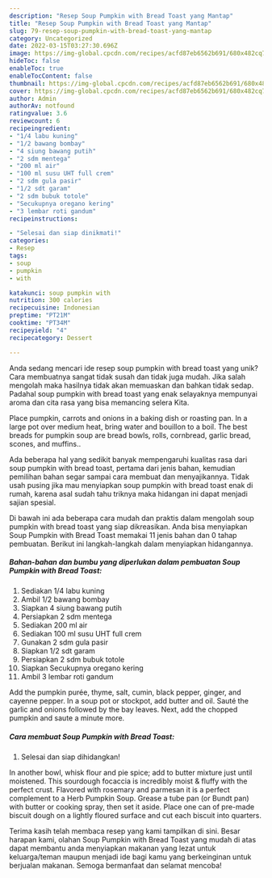 ```yaml
---
description: "Resep Soup Pumpkin with Bread Toast yang Mantap"
title: "Resep Soup Pumpkin with Bread Toast yang Mantap"
slug: 79-resep-soup-pumpkin-with-bread-toast-yang-mantap
category: Uncategorized
date: 2022-03-15T03:27:30.696Z
image: https://img-global.cpcdn.com/recipes/acfd87eb6562b691/680x482cq70/soup-pumpkin-with-bread-toast-foto-resep-utama.jpg
hideToc: false
enableToc: true
enableTocContent: false
thumbnail: https://img-global.cpcdn.com/recipes/acfd87eb6562b691/680x482cq70/soup-pumpkin-with-bread-toast-foto-resep-utama.jpg
cover: https://img-global.cpcdn.com/recipes/acfd87eb6562b691/680x482cq70/soup-pumpkin-with-bread-toast-foto-resep-utama.jpg
author: Admin
authorAv: notfound
ratingvalue: 3.6
reviewcount: 6
recipeingredient:
- "1/4 labu kuning"
- "1/2 bawang bombay"
- "4 siung bawang putih"
- "2 sdm mentega"
- "200 ml air"
- "100 ml susu UHT full crem"
- "2 sdm gula pasir"
- "1/2 sdt garam"
- "2 sdm bubuk totole"
- "Secukupnya oregano kering"
- "3 lembar roti gandum"
recipeinstructions:

- "Selesai dan siap dinikmati!"
categories:
- Resep
tags:
- soup
- pumpkin
- with

katakunci: soup pumpkin with 
nutrition: 300 calories
recipecuisine: Indonesian
preptime: "PT21M"
cooktime: "PT34M"
recipeyield: "4"
recipecategory: Dessert

---
```





Anda sedang mencari ide resep soup pumpkin with bread toast yang unik? Cara membuatnya sangat tidak susah dan tidak juga mudah. Jika salah mengolah maka hasilnya tidak akan memuaskan dan bahkan tidak sedap. Padahal soup pumpkin with bread toast yang enak selayaknya mempunyai aroma dan cita rasa yang bisa memancing selera Kita.





Place pumpkin, carrots and onions in a baking dish or roasting pan. In a large pot over medium heat, bring water and bouillon to a boil. The best breads for pumpkin soup are bread bowls, rolls, cornbread, garlic bread, scones, and muffins..

Ada beberapa hal yang sedikit banyak mempengaruhi kualitas rasa dari soup pumpkin with bread toast, pertama dari jenis bahan, kemudian pemilihan bahan segar sampai cara membuat dan menyajikannya. Tidak usah pusing jika mau menyiapkan soup pumpkin with bread toast enak di rumah, karena asal sudah tahu triknya maka hidangan ini dapat menjadi sajian spesial.






Di bawah ini ada beberapa cara mudah dan praktis dalam mengolah soup pumpkin with bread toast yang siap dikreasikan. Anda bisa menyiapkan Soup Pumpkin with Bread Toast memakai 11 jenis bahan dan 0 tahap pembuatan. Berikut ini langkah-langkah dalam menyiapkan hidangannya.

<!--inarticleads1-->

##### Bahan-bahan dan bumbu yang diperlukan dalam pembuatan Soup Pumpkin with Bread Toast:

1. Sediakan 1/4 labu kuning
1. Ambil 1/2 bawang bombay
1. Siapkan 4 siung bawang putih
1. Persiapkan 2 sdm mentega
1. Sediakan 200 ml air
1. Sediakan 100 ml susu UHT full crem
1. Gunakan 2 sdm gula pasir
1. Siapkan 1/2 sdt garam
1. Persiapkan 2 sdm bubuk totole
1. Siapkan Secukupnya oregano kering
1. Ambil 3 lembar roti gandum


Add the pumpkin purée, thyme, salt, cumin, black pepper, ginger, and cayenne pepper. In a soup pot or stockpot, add butter and oil. Sauté the garlic and onions followed by the bay leaves. Next, add the chopped pumpkin and saute a minute more. 

<!--inarticleads2-->

##### Cara membuat Soup Pumpkin with Bread Toast:


1. Selesai dan siap dihidangkan!

In another bowl, whisk flour and pie spice; add to butter mixture just until moistened. This sourdough focaccia is incredibly moist &amp; fluffy with the perfect crust. Flavored with rosemary and parmesan it is a perfect complement to a Herb Pumpkin Soup. Grease a tube pan (or Bundt pan) with butter or cooking spray, then set it aside. Place one can of pre-made biscuit dough on a lightly floured surface and cut each biscuit into quarters. 

Terima kasih telah membaca resep yang kami tampilkan di sini. Besar harapan kami, olahan Soup Pumpkin with Bread Toast yang mudah di atas dapat membantu anda menyiapkan makanan yang lezat untuk keluarga/teman maupun menjadi ide bagi kamu yang berkeinginan untuk berjualan makanan. Semoga bermanfaat dan selamat mencoba!
